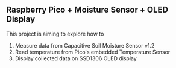 ## Raspberry Pico + Moisture Sensor + OLED Display

This project is aiming to explore how to
1. Measure data from Capacitive Soil Moisture Sensor v1.2
2. Read temperature from Pico's embedded Temperature Sensor
3. Display collected data on SSD1306 OLED display

